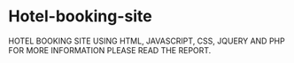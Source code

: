 # Hotel-booking-site
 HOTEL BOOKING SITE USING HTML, JAVASCRIPT, CSS, JQUERY AND PHP
 <br>FOR MORE INFORMATION PLEASE READ THE REPORT.
